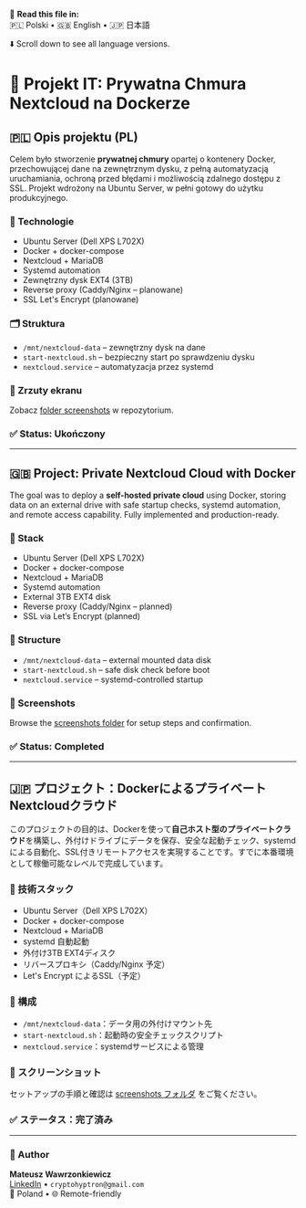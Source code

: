 📄 **Read this file in:**  
🇵🇱 Polski • 🇬🇧 English • 🇯🇵 日本語

⬇️ Scroll down to see all language versions.


# 🧭 Projekt IT: Prywatna Chmura Nextcloud na Dockerze

## 🇵🇱 Opis projektu (PL)

Celem było stworzenie **prywatnej chmury** opartej o kontenery Docker, przechowującej dane na zewnętrznym dysku, z pełną automatyzacją uruchamiania, ochroną przed błędami i możliwością zdalnego dostępu z SSL. Projekt wdrożony na Ubuntu Server, w pełni gotowy do użytku produkcyjnego.

### 🔧 Technologie
- Ubuntu Server (Dell XPS L702X)
- Docker + docker-compose
- Nextcloud + MariaDB
- Systemd automation
- Zewnętrzny dysk EXT4 (3TB)
- Reverse proxy (Caddy/Nginx – planowane)
- SSL Let's Encrypt (planowane)

### 🗂 Struktura
- `/mnt/nextcloud-data` – zewnętrzny dysk na dane
- `start-nextcloud.sh` – bezpieczny start po sprawdzeniu dysku
- `nextcloud.service` – automatyzacja przez systemd

### 📸 Zrzuty ekranu
Zobacz [folder screenshots](./screenshots/) w repozytorium.

### ✅ Status: Ukończony

---

## 🇬🇧 Project: Private Nextcloud Cloud with Docker

The goal was to deploy a **self-hosted private cloud** using Docker, storing data on an external drive with safe startup checks, systemd automation, and remote access capability. Fully implemented and production-ready.

### 🔧 Stack
- Ubuntu Server (Dell XPS L702X)
- Docker + docker-compose
- Nextcloud + MariaDB
- Systemd automation
- External 3TB EXT4 disk
- Reverse proxy (Caddy/Nginx – planned)
- SSL via Let’s Encrypt (planned)

### 🧱 Structure
- `/mnt/nextcloud-data` – external mounted data disk
- `start-nextcloud.sh` – safe disk check before boot
- `nextcloud.service` – systemd-controlled startup

### 📸 Screenshots
Browse the [screenshots folder](./screenshots/) for setup steps and confirmation.

### ✅ Status: Completed

---

## 🇯🇵 プロジェクト：DockerによるプライベートNextcloudクラウド

このプロジェクトの目的は、Dockerを使って**自己ホスト型のプライベートクラウド**を構築し、外付けドライブにデータを保存、安全な起動チェック、systemdによる自動化、SSL付きリモートアクセスを実現することです。すでに本番環境として稼働可能なレベルで完成しています。

### 🔧 技術スタック
- Ubuntu Server（Dell XPS L702X）
- Docker + docker-compose
- Nextcloud + MariaDB
- systemd 自動起動
- 外付け3TB EXT4ディスク
- リバースプロキシ（Caddy/Nginx 予定）
- Let's Encrypt によるSSL（予定）

### 📂 構成
- `/mnt/nextcloud-data`：データ用の外付けマウント先
- `start-nextcloud.sh`：起動時の安全チェックスクリプト
- `nextcloud.service`：systemdサービスによる管理

### 📸 スクリーンショット
セットアップの手順と確認は [screenshots フォルダ](./screenshots/) をご覧ください。

### ✅ ステータス：完了済み

---

### 👤 Author
**Mateusz Wawrzonkiewicz**  
[LinkedIn](https://www.linkedin.com/in/mateusz-wawrzonkiewicz-0a92a5163) • `cryptohyptron@gmail.com`  
📍 Poland • 🌐 Remote-friendly
